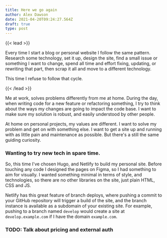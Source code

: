 ```yaml
---
title: Here we go again
author: Alex Dawson
date: 2021-04-20T09:24:27.564Z
draft: true
type: post
---
```

{{< lead >}}

Every time I start a blog or personal website I follow the same pattern. Research some technology, set it up, design the site, find a small issue or something I want to change, spend all time and effort fixing, updating, or rewriting that part, then scrap it all and move to a different technology.

This time I refuse to follow that cycle.

{{< /lead >}}

Me at work, solves problems differently from me at home. During the day, when writing code for a new feature or refactoring something, I try to think about the ways my changes are going to impact the code base. I want to make sure my solution is robust, and easily understood by other people.

At home on personal projects, my values are different. I want to solve my problem and get on with something else. I want to get a site up and running with as little pain and maintenance as possible. But there's a still the same guiding curiosity. 

### Wanting to try new tech in spare time.

So, this time I've chosen Hugo, and Netlify to build my personal site. Before touching any code I designed the pages on Figma, so I had something to aim for visually. I wanted something minimal in terms of style, and technologies, so there are no other libraries on the site, just plain HTML, CSS and JS. 

Netlify has this great feature of branch deploys, where pushing a commit to your GitHub repository will trigger a build of the site, and the branch instance is available as a subdomain of your existing site. For example, pushing to a branch named `develop` would create a site at `develop.example.com` if I have the domain `example.com`. 

### TODO: Talk about pricing and external auth